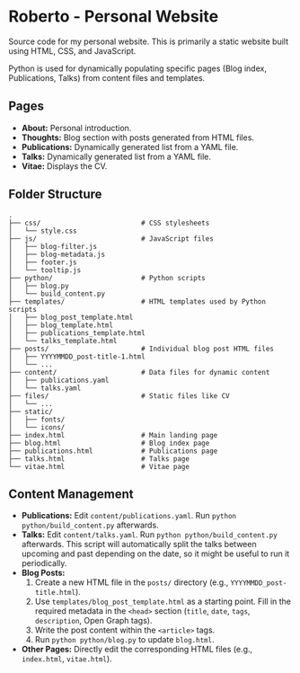 # Roberto - Personal Website

Source code for my personal website. This is primarily a static website built using HTML, CSS, and JavaScript.

Python is used for dynamically populating specific pages (Blog index, Publications, Talks) from content files and templates.

## Pages

* **About:** Personal introduction.
* **Thoughts:** Blog section with posts generated from HTML files.
* **Publications:** Dynamically generated list from a YAML file.
* **Talks:** Dynamically generated list from a YAML file.
* **Vitae:** Displays the CV.

## Folder Structure

```
.
├── css/                         # CSS stylesheets 
│   └── style.css
├── js/                          # JavaScript files
│   ├── blog-filter.js
│   ├── blog-metadata.js
│   ├── footer.js
│   └── tooltip.js
├── python/                      # Python scripts 
│   ├── blog.py
│   └── build_content.py
├── templates/                   # HTML templates used by Python scripts
│   ├── blog_post_template.html
│   ├── blog_template.html
│   ├── publications_template.html
│   └── talks_template.html
├── posts/                       # Individual blog post HTML files
│   ├── YYYYMMDD_post-title-1.html
│   └── ...
├── content/                     # Data files for dynamic content
│   ├── publications.yaml
│   └── talks.yaml
├── files/                       # Static files like CV
│   └── ...
├── static/ 
│   ├── fonts/
│   └── icons/
├── index.html                   # Main landing page
├── blog.html                    # Blog index page 
├── publications.html            # Publications page 
├── talks.html                   # Talks page
└── vitae.html                   # Vitae page
```

## Content Management

* **Publications:** Edit `content/publications.yaml`. Run `python python/build_content.py` afterwards.
* **Talks:** Edit `content/talks.yaml`. Run `python python/build_content.py` afterwards. This script will automatically split the talks between upcoming and past depending on the date, so it might be useful to run it periodically.
* **Blog Posts:**
    1.  Create a new HTML file in the `posts/` directory (e.g., `YYYYMMDD_post-title.html`).
    2.  Use `templates/blog_post_template.html` as a starting point. Fill in the required metadata in the `<head>` section (`title`, `date`, `tags`, `description`, Open Graph tags).
    3.  Write the post content within the `<article>` tags.
    4.  Run `python python/blog.py` to update `blog.html`.
* **Other Pages:** Directly edit the corresponding HTML files (e.g., `index.html`, `vitae.html`).